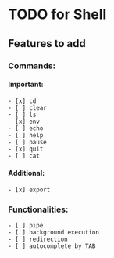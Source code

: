 # TODO for Shell

## Features to add

### Commands:
#### Important:
    - [x] cd
    - [ ] clear
    - [ ] ls
    - [x] env
    - [ ] echo
    - [ ] help
    - [ ] pause
    - [x] quit
    - [ ] cat
#### Additional:
    - [x] export

### Functionalities:
    - [ ] pipe
    - [ ] background execution
    - [ ] redirection
    - [ ] autocomplete by TAB